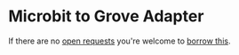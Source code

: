 # Microbit to Grove Adapter
If there are no [open requests](../../../../issues?q=is%3Aissue+is%3Aopen+%22Microbit+to+Grove+Adapter%22+in%3Atitle) you're welcome to [borrow this](../../../../issues/new?title=Borrow+request+for+Microbit+to+Grove+Adapter&body=1+piece+of+%5Bthis%5D%28..%2Fblob%2Fmain%2F.%2FHardware%2FAdapters%2FMicrobit_to_Grove_Adapter.md%29+for+~2+weeks.).